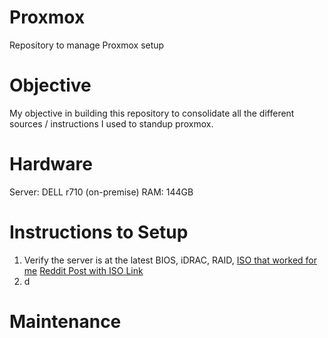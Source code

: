 # Proxmox
Repository to manage Proxmox setup

# Objective
My objective in building this repository to consolidate all the different sources / instructions I used to standup proxmox. 

# Hardware
Server:  DELL r710 (on-premise)
RAM: 144GB


# Instructions to Setup
1. Verify the server is at the latest BIOS, iDRAC, RAID,
[ISO that worked for me](https://www.dropbox.com/s/ujw0sczpz1zk79k/DELL-R710.iso.iso?dl=0)
[Reddit Post with ISO Link](https://www.reddit.com/r/homelab/comments/gixkba/dell_r710_firmware_updates_these_days/)
3. d

# Maintenance


